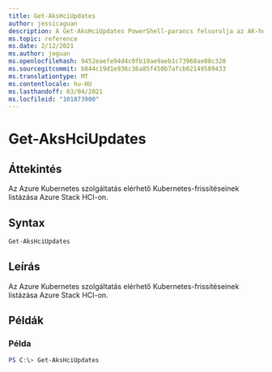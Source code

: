 ```yaml
---
title: Get-AksHciUpdates
author: jessicaguan
description: A Get-AksHciUpdates PowerShell-parancs felsorolja az AK-hoz elérhető Kubernetes-frissítéseket Azure Stack HCI-ben.
ms.topic: reference
ms.date: 2/12/2021
ms.author: jeguan
ms.openlocfilehash: 9452eaefe94d4c0fb19ae9aeb1c73968ae08c320
ms.sourcegitcommit: b844c19d1e936c36a85f450b7afcb02149589433
ms.translationtype: MT
ms.contentlocale: hu-HU
ms.lasthandoff: 03/04/2021
ms.locfileid: "101873900"
---
```

# <a name="get-akshciupdates"></a>Get-AksHciUpdates

## <a name="synopsis"></a>Áttekintés
Az Azure Kubernetes szolgáltatás elérhető Kubernetes-frissítéseinek listázása Azure Stack HCI-on.

## <a name="syntax"></a>Syntax

```powershell
Get-AksHciUpdates
```

## <a name="description"></a>Leírás
Az Azure Kubernetes szolgáltatás elérhető Kubernetes-frissítéseinek listázása Azure Stack HCI-on.

## <a name="examples"></a>Példák

### <a name="example"></a>Példa
```powershell
PS C:\> Get-AksHciUpdates
```
